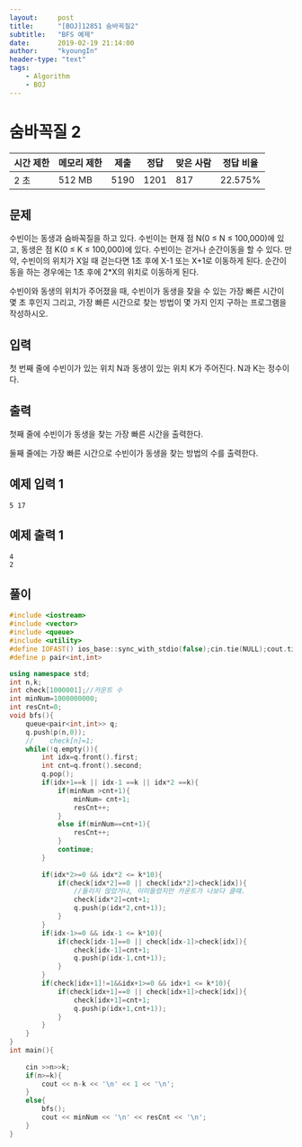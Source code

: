 ```yaml
---
layout:     post
title:      "[BOJ]12851 숨바꼭질2"
subtitle:   "BFS 예제"
date:       2019-02-19 21:14:00
author:     "kyoungIn"
header-type: "text"
tags:
    - Algorithm
    - BOJ
---
```

# 숨바꼭질 2 

| 시간 제한 | 메모리 제한 | 제출 | 정답 | 맞은 사람 | 정답 비율 |
| --------- | ----------- | ---- | ---- | --------- | --------- |
| 2 초      | 512 MB      | 5190 | 1201 | 817       | 22.575%   |

## 문제

수빈이는 동생과 숨바꼭질을 하고 있다. 수빈이는 현재 점 N(0 ≤ N ≤ 100,000)에 있고, 동생은 점 K(0 ≤ K ≤ 100,000)에 있다. 수빈이는 걷거나 순간이동을 할 수 있다. 만약, 수빈이의 위치가 X일 때 걷는다면 1초 후에 X-1 또는 X+1로 이동하게 된다. 순간이동을 하는 경우에는 1초 후에 2*X의 위치로 이동하게 된다.

수빈이와 동생의 위치가 주어졌을 때, 수빈이가 동생을 찾을 수 있는 가장 빠른 시간이 몇 초 후인지 그리고, 가장 빠른 시간으로 찾는 방법이 몇 가지 인지 구하는 프로그램을 작성하시오.

## 입력

첫 번째 줄에 수빈이가 있는 위치 N과 동생이 있는 위치 K가 주어진다. N과 K는 정수이다.

## 출력

첫째 줄에 수빈이가 동생을 찾는 가장 빠른 시간을 출력한다.

둘째 줄에는 가장 빠른 시간으로 수빈이가 동생을 찾는 방법의 수를 출력한다.

## 예제 입력 1

```
5 17
```

## 예제 출력 1

```
4
2
```

## 풀이

```cpp
#include <iostream>
#include <vector>
#include <queue>
#include <utility>
#define IOFAST() ios_base::sync_with_stdio(false);cin.tie(NULL);cout.tie(NULL);
#define p pair<int,int>

using namespace std;
int n,k;
int check[1000001];//카운트 수 
int minNum=1000000000;
int resCnt=0;
void bfs(){
    queue<pair<int,int>> q;
    q.push(p(n,0));
    //    check[n]=1;
    while(!q.empty()){
        int idx=q.front().first;
        int cnt=q.front().second;
        q.pop();
        if(idx+1==k || idx-1 ==k || idx*2 ==k){
            if(minNum >cnt+1){
                minNum= cnt+1;
                resCnt++;
            }
            else if(minNum==cnt+1){
                resCnt++;
            }
            continue;
        }
        
        if(idx*2>=0 && idx*2 <= k*10){
            if(check[idx*2]==0 || check[idx*2]>check[idx]){
                //들리지 않았거나, 이미들렸지만 카운트가 나보다 클때.
                check[idx*2]=cnt+1;
                q.push(p(idx*2,cnt+1));
            }
        }
        if(idx-1>=0 && idx-1 <= k*10){
            if(check[idx-1]==0 || check[idx-1]>check[idx]){
                check[idx-1]=cnt+1;
                q.push(p(idx-1,cnt+1));
            }
        }
        if(check[idx+1]!=1&&idx+1>=0 && idx+1 <= k*10){
            if(check[idx+1]==0 || check[idx+1]>check[idx]){
                check[idx+1]=cnt+1;
                q.push(p(idx+1,cnt+1));
            }
        }
    }
}
int main(){
    
    cin >>n>>k;
    if(n>=k){
        cout << n-k << '\n' << 1 << '\n';
    }
    else{
        bfs();
        cout << minNum << '\n' << resCnt << '\n';
    }
}

```

